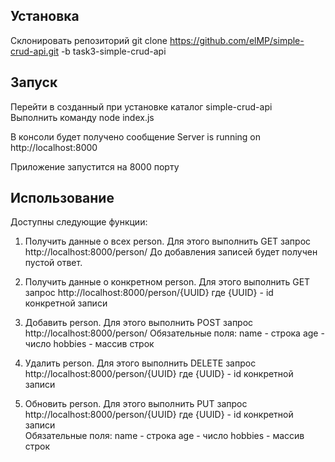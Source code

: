 ## Установка
Склонировать репозиторий git clone https://github.com/elMP/simple-crud-api.git -b task3-simple-crud-api

## Запуск
Перейти в созданный при установке каталог simple-crud-api  
Выполнить команду node index.js   

В консоли будет получено сообщение Server is running on http://localhost:8000  

Приложение запустится на 8000 порту  

## Использование

Доступны следующие функции:

1. Получить данные о всех person. Для этого выполнить GET запрос http://localhost:8000/person/
До добавления записей будет получен пустой ответ.

2. Получить данные о конкретном person. Для этого выполнить GET запрос http://localhost:8000/person/{UUID} где
{UUID} - id конкретной записи

3. Добавить person. Для этого выполнить POST запрос http://localhost:8000/person/
Обязательные поля:
name - строка
age - число
hobbies - массив строк

4. Удалить person. Для этого выполнить DELETE запрос http://localhost:8000/person/{UUID} где
{UUID} - id конкретной записи

5. Обновить person. Для этого выполнить PUT запрос http://localhost:8000/person/{UUID} где
{UUID} - id конкретной записи  
Обязательные поля:
name - строка
age - число
hobbies - массив строк
